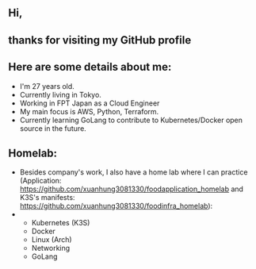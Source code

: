 ## Hi,
## thanks for visiting my GitHub profile

## Here are some details about me:
- I'm 27 years old.
- Currently living in Tokyo.
- Working in FPT Japan as a Cloud Engineer
- My main focus is AWS, Python, Terraform.
- Currently learning GoLang to contribute to Kubernetes/Docker open source in the future.

## Homelab:
- Besides company's work, I also have a home lab where I can practice (Application: https://github.com/xuanhung3081330/foodapplication_homelab and K3S's manifests: https://github.com/xuanhung3081330/foodinfra_homelab):
- + Kubernetes (K3S)
  + Docker
  + Linux (Arch)
  + Networking
  + GoLang

<!--
**xuanhung3081330/xuanhung3081330** is a ✨ _special_ ✨ repository because its `README.md` (this file) appears on your GitHub profile.

Here are some ideas to get you started:

- 🔭 I’m currently working on ...
- 🌱 I’m currently learning ...
- 👯 I’m looking to collaborate on ...
- 🤔 I’m looking for help with ...
- 💬 Ask me about ...
- 📫 How to reach me: ...
- 😄 Pronouns: ...
- ⚡ Fun fact: ...
-->
